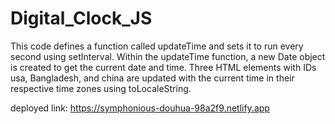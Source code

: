 # Digital_Clock_JS

This code defines a function called updateTime and sets it to run every second using setInterval.
Within the updateTime function, a new Date object is created to get the current date and time.
Three HTML elements with IDs usa, Bangladesh, and china are updated with the current time in their respective time zones using toLocaleString.


deployed link: https://symphonious-douhua-98a2f9.netlify.app
